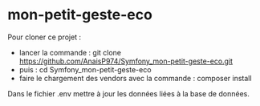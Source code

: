 # mon-petit-geste-eco
Pour cloner ce projet :
- lancer la commande : git clone https://github.com/AnaisP974/Symfony_mon-petit-geste-eco.git
- puis : cd Symfony_mon-petit-geste-eco
- faire le chargement des vendors avec la commande : composer install

Dans le fichier .env mettre à jour les données liées à la base de données.
